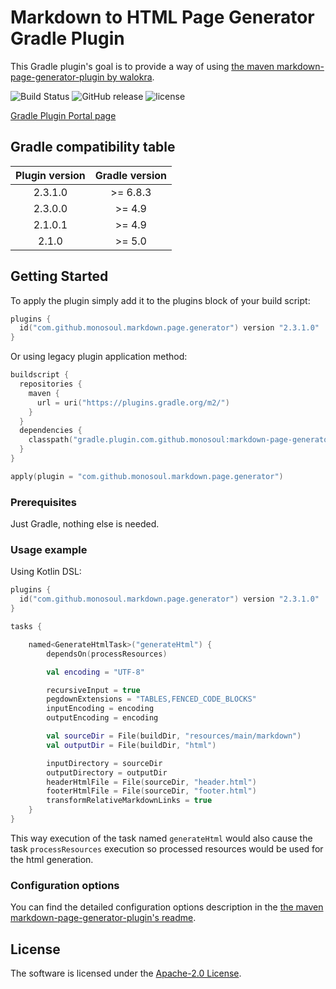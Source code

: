 # Markdown to HTML Page Generator Gradle Plugin
This Gradle plugin's goal is to provide a way of using [the maven markdown-page-generator-plugin by walokra](https://github.com/walokra/markdown-page-generator-plugin).

![Build Status](https://github.com/monosoul/markdown-page-generator-gradle-plugin/actions/workflows/build.yaml/badge.svg)
![GitHub release](https://img.shields.io/github/release/monosoul/markdown-page-generator-gradle-plugin.svg)
![license](https://img.shields.io/github/license/monosoul/markdown-page-generator-gradle-plugin.svg)
 
[Gradle Plugin Portal page](https://plugins.gradle.org/plugin/com.github.monosoul.markdown.page.generator)

## Gradle compatibility table
| Plugin version | Gradle version |
|:----------------:|:--------------:|
| 2.3.1.0 | \>= 6.8.3 |
| 2.3.0.0 | \>= 4.9 |
| 2.1.0.1 | \>= 4.9 |
| 2.1.0 | \>= 5.0 |

## Getting Started
To apply the plugin simply add it to the plugins block of your build script:
```kotlin
plugins {
  id("com.github.monosoul.markdown.page.generator") version "2.3.1.0"
}
```

Or using legacy plugin application method:
```kotlin
buildscript {
  repositories {
    maven {
      url = uri("https://plugins.gradle.org/m2/")
    }
  }
  dependencies {
    classpath("gradle.plugin.com.github.monosoul:markdown-page-generator-gradle-plugin:2.3.1.0")
  }
}

apply(plugin = "com.github.monosoul.markdown.page.generator")
```

### Prerequisites
Just Gradle, nothing else is needed.

### Usage example
Using Kotlin DSL:
```kotlin
plugins {
  id("com.github.monosoul.markdown.page.generator") version "2.3.1.0"
}

tasks {

    named<GenerateHtmlTask>("generateHtml") {
        dependsOn(processResources)

        val encoding = "UTF-8"

        recursiveInput = true
        pegdownExtensions = "TABLES,FENCED_CODE_BLOCKS"
        inputEncoding = encoding
        outputEncoding = encoding

        val sourceDir = File(buildDir, "resources/main/markdown")
        val outputDir = File(buildDir, "html")

        inputDirectory = sourceDir
        outputDirectory = outputDir
        headerHtmlFile = File(sourceDir, "header.html")
        footerHtmlFile = File(sourceDir, "footer.html")
        transformRelativeMarkdownLinks = true
    }
}
```
This way execution of the task named `generateHtml` would also cause the task `processResources` execution so processed resources would 
be used for the html generation.

### Configuration options
You can find the detailed configuration options description in the [the maven markdown-page-generator-plugin's readme](https://github.com/walokra/markdown-page-generator-plugin/blob/master/Readme.md).
    
## License
The software is licensed under the [Apache-2.0 License](LICENSE).
